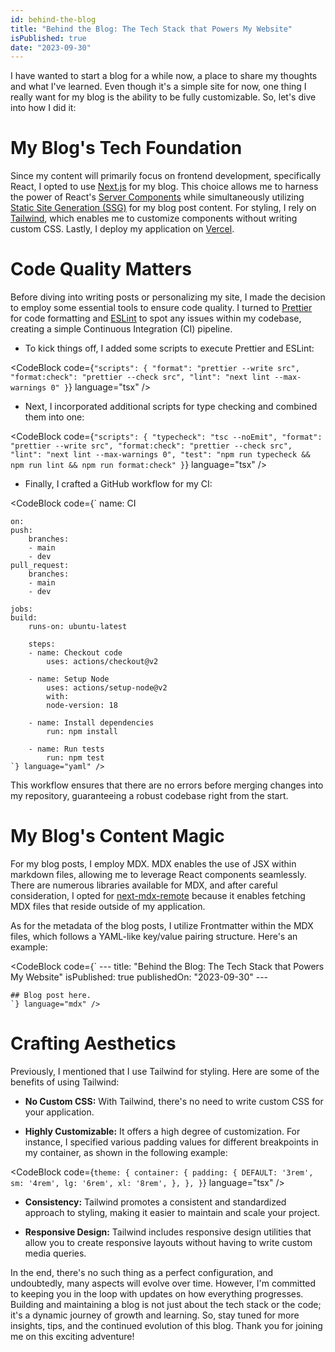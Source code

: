 ```yaml
---
id: behind-the-blog
title: "Behind the Blog: The Tech Stack that Powers My Website"
isPublished: true
date: "2023-09-30"
---
```


I have wanted to start a blog for a while now, a place to share my thoughts and what I've learned. Even though it's a simple site for now, one thing I really want for my blog is the ability to be fully customizable. So, let's dive into how I did it:

# My Blog's Tech Foundation

Since my content will primarily focus on frontend development, specifically React, I opted to use [Next.js](https://nextjs.org/) for my blog. This choice allows me to harness the power of React's [Server Components](https://nextjs.org/docs/app/building-your-application/rendering/server-components) while simultaneously utilizing [Static Site Generation (SSG)](https://nextjs.org/docs/pages/building-your-application/rendering/static-site-generation) for my blog post content. For styling, I rely on [Tailwind](https://tailwindcss.com/), which enables me to customize components without writing custom CSS. Lastly, I deploy my application on [Vercel](https://vercel.com/).

# Code Quality Matters

Before diving into writing posts or personalizing my site, I made the decision to employ some essential tools to ensure code quality. I turned to [Prettier](https://prettier.io/) for code formatting and [ESLint](https://eslint.org/) to spot any issues within my codebase, creating a simple Continuous Integration (CI) pipeline.

- To kick things off, I added some scripts to execute Prettier and ESLint:

<CodeBlock code={`
     "scripts": {
        "format": "prettier --write src",
        "format:check": "prettier --check src",
        "lint": "next lint --max-warnings 0"
    }
    `} language="tsx" />

- Next, I incorporated additional scripts for type checking and combined them into one:

<CodeBlock code={`
      "scripts": {
        "typecheck": "tsc --noEmit",
        "format": "prettier --write src",
        "format:check": "prettier --check src",
        "lint": "next lint --max-warnings 0",
        "test": "npm run typecheck && npm run lint && npm run format:check"
    }
    `} language="tsx" />

- Finally, I crafted a GitHub workflow for my CI:

<CodeBlock code={`
    name: CI

    on:
    push:
        branches:
        - main
        - dev
    pull_request:
        branches:
        - main
        - dev

    jobs:
    build:
        runs-on: ubuntu-latest

        steps:
        - name: Checkout code
            uses: actions/checkout@v2

        - name: Setup Node
            uses: actions/setup-node@v2
            with:
            node-version: 18

        - name: Install dependencies
            run: npm install

        - name: Run tests
            run: npm test
    `} language="yaml" />

This workflow ensures that there are no errors before merging changes into my repository, guaranteeing a robust codebase right from the start.

# My Blog's Content Magic

For my blog posts, I employ MDX. MDX enables the use of JSX within markdown files, allowing me to leverage React components seamlessly. There are numerous libraries available for MDX, and after careful consideration, I opted for [next-mdx-remote](https://github.com/hashicorp/next-mdx-remote) because it enables fetching MDX files that reside outside of my application.

As for the metadata of the blog posts, I utilize Frontmatter within the MDX files, which follows a YAML-like key/value pairing structure. Here's an example:

<CodeBlock code={`
    ---
    title: "Behind the Blog: The Tech Stack that Powers My Website"
    isPublished: true
    publishedOn: "2023-09-30"
    ---

    ## Blog post here.
    `} language="mdx" />

# Crafting Aesthetics

Previously, I mentioned that I use Tailwind for styling. Here are some of the benefits of using Tailwind:

- **No Custom CSS:** With Tailwind, there's no need to write custom CSS for your application.

- **Highly Customizable:** It offers a high degree of customization. For instance, I specified various padding values for different breakpoints in my container, as shown in the following example:

<CodeBlock code={`
      theme: {
      container: {
        padding: {
          DEFAULT: '3rem',
          sm: '4rem',
          lg: '6rem',
          xl: '8rem',
        },
      },
    }
    `} language="tsx" />

- **Consistency:** Tailwind promotes a consistent and standardized approach to styling, making it easier to maintain and scale your project.

- **Responsive Design:** Tailwind includes responsive design utilities that allow you to create responsive layouts without having to write custom media queries.

In the end, there's no such thing as a perfect configuration, and undoubtedly, many aspects will evolve over time. However, I'm committed to keeping you in the loop with updates on how everything progresses. Building and maintaining a blog is not just about the tech stack or the code; it's a dynamic journey of growth and learning. So, stay tuned for more insights, tips, and the continued evolution of this blog. Thank you for joining me on this exciting adventure!
